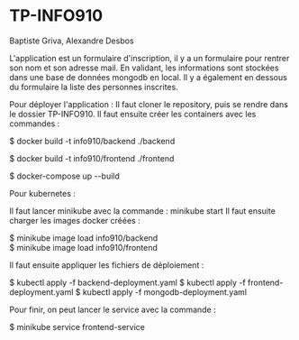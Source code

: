 # TP-INFO910

Baptiste Griva,
Alexandre Desbos

L'application est un formulaire d'inscription, il y a un formulaire pour rentrer son nom et son adresse mail.
En validant, les informations sont stockées dans une base de données mongodb en local.
Il y a également en dessous du formulaire la liste des personnes inscrites.

Pour déployer l'application :
Il faut cloner le repository, puis se rendre dans le dossier TP-INFO910.
Il faut ensuite créer les containers avec les commandes :

$ docker build -t info910/backend ./backend

$ docker build -t info910/frontend ./frontend

$ docker-compose up --build

Pour kubernetes :

Il faut lancer minikube avec la commande : minikube start
Il faut ensuite charger les images docker créées :

$ minikube image load info910/backend  
$ minikube image load info910/frontend

Il faut ensuite appliquer les fichiers de déploiement :

$ kubectl apply -f backend-deployment.yaml
$ kubectl apply -f frontend-deployment.yaml
$ kubectl apply -f mongodb-deployment.yaml

Pour finir, on peut lancer le service avec la commande :

$ minikube service frontend-service
